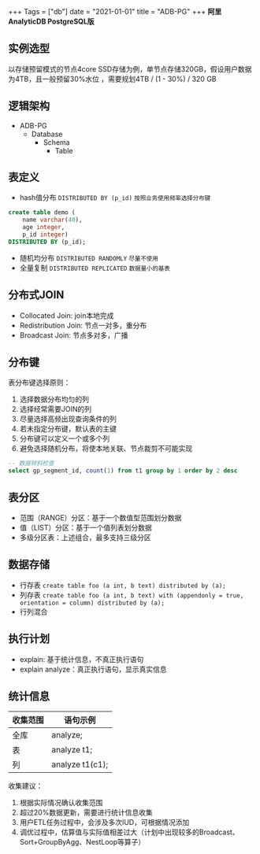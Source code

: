 +++
Tags = ["db"]
date = "2021-01-01"
title = "ADB-PG"
+++
**阿里 AnalyticDB PostgreSQL版**
<!--more-->

## 实例选型

以存储预留模式的节点4core SSD存储为例，单节点存储320GB，假设用户数据为4TB，且一般预留30%水位 ，需要规划4TB / (1 - 30%) / 320 GB
## 逻辑架构

* ADB-PG 
  * Database 
    * Schema 
      * Table
## 表定义

* hash值分布 `DISTRIBUTED BY (p_id)`
`按照业务使用频率选择分布键`
```sql
create table demo (
	name varchar(40),
	age integer,
	p_id integer)
DISTRIBUTED BY (p_id);
```
* 随机均分布 `DISTRIBUTED RANDOMLY`
`尽量不使用`
* 全量复制 `DISTRIBUTED REPLICATED`
`数据量小的基表`
## 分布式JOIN

* Collocated Join: join本地完成
* Redistribution Join: 节点一对多，重分布
* Broadcast Join: 节点多对多，广播
## 分布键

表分布键选择原则：
1. 选择数据分布均匀的列
2. 选择经常需要JOIN的列
3. 尽量选择高频出现查询条件的列
4. 若未指定分布键，默认表的主键
5. 分布键可以定义一个或多个列
4. 避免选择随机分布，将使本地关联、节点裁剪不可能实现
```sql
-- 数据倾斜检查
select gp_segment_id, count(1) from t1 group by 1 order by 2 desc
```
## 表分区

- 范围（RANGE）分区：基于一个数值型范围划分数据
- 值（LIST）分区：基于一个值列表划分数据
- 多级分区表：上述组合，最多支持三级分区
## 数据存储

* 行存表 `create table foo (a int, b text) distributed by (a);`
* 列存表 `create table foo (a int, b text) with (appendonly = true, orientation = column) distributed by (a);` 
* 行列混合
## 执行计划

* explain: 基于统计信息，不真正执行语句
* explain analyze：真正执行语句，显示真实信息
## 统计信息

| 收集范围 | 语句示例 |
| --- | --- |
| 全库 | analyze; |
| 表 | analyze t1; |
| 列 | analyze t1(c1); |
收集建议：
1. 根据实际情况确认收集范围
2. 超过20%数据更新，需要进行统计信息收集
3. 用户ETL任务过程中，会涉及多次IUD，可根据情况添加
4. 调优过程中，估算值与实际值相差过大（计划中出现较多的Broadcast、Sort+GroupByAgg、NestLoop等算子）
